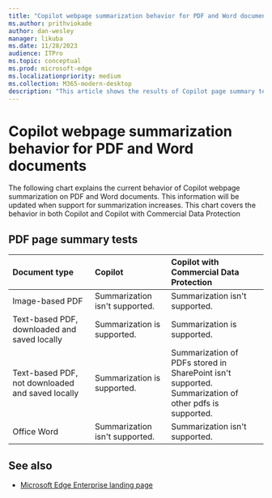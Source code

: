 ```yaml
---
title: "Copilot webpage summarization behavior for PDF and Word documents"
ms.author: prithviokade
author: dan-wesley
manager: likuba
ms.date: 11/28/2023
audience: ITPro
ms.topic: conceptual
ms.prod: microsoft-edge
ms.localizationpriority: medium
ms.collection: M365-modern-desktop
description: "This article shows the results of Copilot page summary tests."
---
```


# Copilot webpage summarization behavior for PDF and Word documents

The following chart explains the current behavior of Copilot webpage summarization on PDF and Word documents. This information will be updated when support for summarization increases. This chart covers the behavior in both Copilot and Copilot with Commercial Data Protection

## PDF page summary tests

| Document type| Copilot | Copilot with Commercial Data Protection |
|:-----|:-----|:-----|
| Image-based PDF | Summarization isn't supported. | Summarization isn't supported. |
| Text-based PDF, downloaded and saved locally | Summarization is supported. | Summarization is supported. |
| Text-based PDF, not downloaded and saved locally | Summarization is supported. | Summarization of PDFs stored in SharePoint isn't supported. <br> Summarization of other pdfs is supported.   |
| Office Word | Summarization isn't supported. | Summarization isn't supported. |

## See also

- [Microsoft Edge Enterprise landing page](https://aka.ms/EdgeEnterprise)
